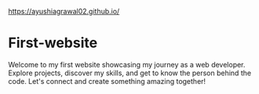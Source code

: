 https://ayushiagrawal02.github.io/
# First-website
Welcome to my first website showcasing my journey as a web developer. Explore projects, discover my skills, and get to know the person behind the code. Let's connect and create something amazing together!
